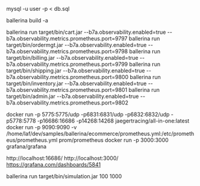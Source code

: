 mysql -u user -p < db.sql

ballerina build -a

ballerina run target/bin/cart.jar --b7a.observability.enabled=true --b7a.observability.metrics.prometheus.port=9797
ballerina run target/bin/ordermgt.jar --b7a.observability.enabled=true --b7a.observability.metrics.prometheus.port=9798
ballerina run target/bin/billing.jar --b7a.observability.enabled=true --b7a.observability.metrics.prometheus.port=9799
ballerina run target/bin/shipping.jar --b7a.observability.enabled=true --b7a.observability.metrics.prometheus.port=9800
ballerina run target/bin/inventory.jar --b7a.observability.enabled=true --b7a.observability.metrics.prometheus.port=9801
ballerina run target/bin/admin.jar --b7a.observability.enabled=true --b7a.observability.metrics.prometheus.port=9802

docker run -p 5775:5775/udp -p6831:6831/udp -p6832:6832/udp -p5778:5778 -p16686:16686 -p14268:14268 jaegertracing/all-in-one:latest
docker run -p 9090:9090 -v /home/laf/dev/samples/ballerina/ecommerce/prometheus.yml:/etc/prometheus/prometheus.yml prom/prometheus
docker run -p 3000:3000 grafana/grafana

http://localhost:16686/
http://localhost:3000/
https://grafana.com/dashboards/5841

ballerina run target/bin/simulation.jar 100 1000
